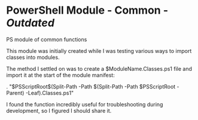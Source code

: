 # PowerShell Module - Common - *Outdated*
PS module of common functions

This module was initially created while I was testing various ways to import classes into modules.

The method I settled on was to create a $ModuleName.Classes.ps1 file and import it at the start of the module manifest:

  . "$PSScriptRoot\$(Split-Path -Path $(Split-Path -Path $PSScriptRoot -Parent) -Leaf).Classes.ps1"
  
I found the function incredibly useful for troubleshooting during development, so I figured I should share it.
